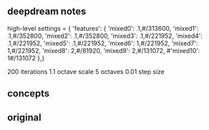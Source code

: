 ## deepdream notes
high-level
settings = {
    'features': {
        'mixed0': .1,#/313600,
        'mixed1': .1,#/352800,
        'mixed2': .1,#/352800,
        'mixed3': .1,#/221952,
        'mixed4': .1,#/221952,
        'mixed5': .1,#/221952,
        'mixed6': 1,#/221952,
        'mixed7': 1,#/221952,
        'mixed8': 2,#/81920,
        'mixed9': 2,#/131072,
        #'mixed10': 1#/131072
    },}

200 iterations
1.1 octave scale
5 octaves
0.01 step size

## concepts


## original

